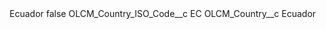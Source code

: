 <?xml version="1.0" encoding="UTF-8"?>
<CustomMetadata xmlns="http://soap.sforce.com/2006/04/metadata" xmlns:xsi="http://www.w3.org/2001/XMLSchema-instance" xmlns:xsd="http://www.w3.org/2001/XMLSchema">
    <label>Ecuador</label>
    <protected>false</protected>
    <values>
        <field>OLCM_Country_ISO_Code__c</field>
        <value xsi:type="xsd:string">EC</value>
    </values>
    <values>
        <field>OLCM_Country__c</field>
        <value xsi:type="xsd:string">Ecuador</value>
    </values>
</CustomMetadata>
